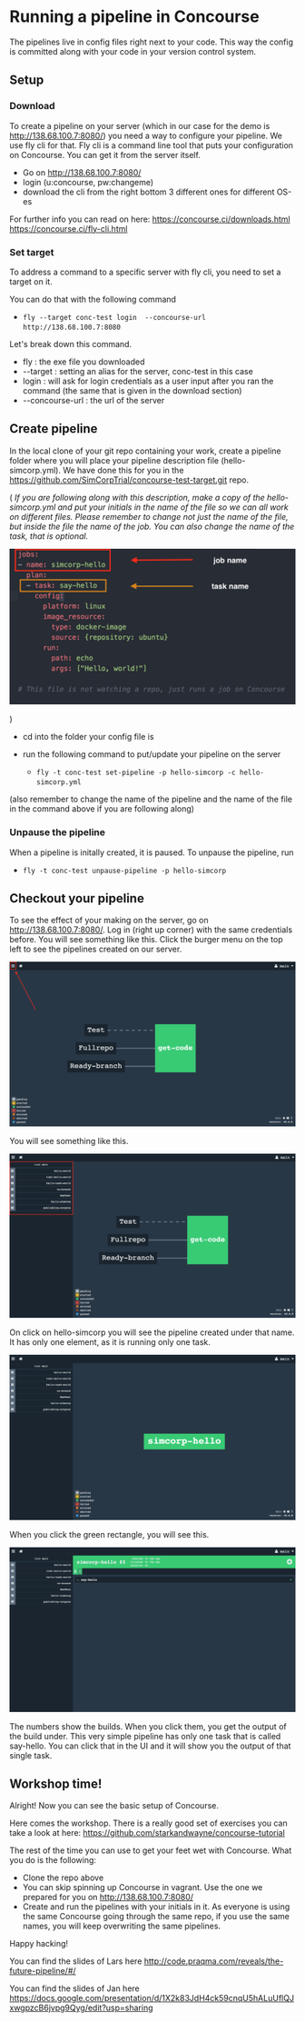 # Running a pipeline in Concourse


The pipelines live in config files right next to your code. This way the config is committed along with your code in your version control system.

## Setup

### Download
To create a pipeline on your server (which in our case for the demo is http://138.68.100.7:8080/) you need a way to configure your pipeline. We use fly cli for that. Fly cli is a command line tool that puts your configuration on Concourse. You can get it from the server itself.
- Go on http://138.68.100.7:8080/
- login (u:concourse, pw:changeme)
- download the cli from the right bottom 3 different ones for different OS-es

For further info you can read on here: https://concourse.ci/downloads.html
https://concourse.ci/fly-cli.html

### Set target

To address a command to a specific server with fly cli, you need to set a target on it.

You can do that with the following command

- `fly --target conc-test login  --concourse-url http://138.68.100.7:8080`

Let's break down this command.

- fly : the exe file you downloaded
- --target : setting an alias for the server, conc-test in this case
- login : will ask for login credentials as a user input after you ran the command (the same that is given in the download section)
- --concourse-url : the url of the server

## Create pipeline

In the local clone of your git repo containing your work, create a pipeline folder where you will place your pipeline description file (hello-simcorp.yml). We have done this for you in the https://github.com/SimCorpTrial/concourse-test-target.git repo.

(
  _If you are following along with this description, make a copy of the hello-simcorp.yml and put your initials in the name of the file so we can all work on different files. Please remember to change not just the name of the file, but inside the file the name of the job. You can also change the name of the task, that is optional._

![job-config](images/job-config.png)

)




- cd into the folder your config file is
- run the following command to put/update your pipeline on the server

  - `fly -t conc-test set-pipeline -p hello-simcorp -c hello-simcorp.yml`

(also remember to change the name of the pipeline and the name of the file in the command above if you are following along)

### Unpause the pipeline

When a pipeline is initally created, it is paused. To unpause the pipeline, run
  - `fly -t conc-test unpause-pipeline -p hello-simcorp`

## Checkout your pipeline

To see the effect of your making on the server, go on http://138.68.100.7:8080/. Log in (right up corner) with the same credentials before. You will see something like this. Click the burger menu on the top left to see the pipelines created on our server.

![after-login](images/after-login.png)

You will see something like this.

![pipelines](images/pipelines.png)

On click on hello-simcorp you will see the pipeline created under that name. It has only one element, as it is running only one task.

![pipelines](images/hello-simcorp.png)

When you click the green rectangle, you will see this.

![pipelines](images/somcorp-build.png)

The numbers show the builds. When you click them, you get the output of the build under. This very simple pipeline has only one task that is called say-hello. You can click that in the UI and it will show you the output of that single task.


## Workshop time!

Alright! Now you can see the basic setup of Concourse.

Here comes the workshop. There is a really good set of exercises you can take a look at here: https://github.com/starkandwayne/concourse-tutorial

The rest of the time you can use to get your feet wet with Concourse. What you do is the following:

- Clone the repo above
- You can skip spinning up Concourse in vagrant. Use the one we prepared for you on http://138.68.100.7:8080/
- Create and run the pipelines with your initials in it. As everyone is using the same Concourse going through the same repo, if you use the same names, you will keep overwriting the same pipelines.

Happy hacking!

You can find the slides of Lars here
http://code.praqma.com/reveals/the-future-pipeline/#/

You can find the slides of Jan here
https://docs.google.com/presentation/d/1X2k83JdH4ck59cnqU5hALuUflQJxwgpzcB6jvpg9Qyg/edit?usp=sharing
